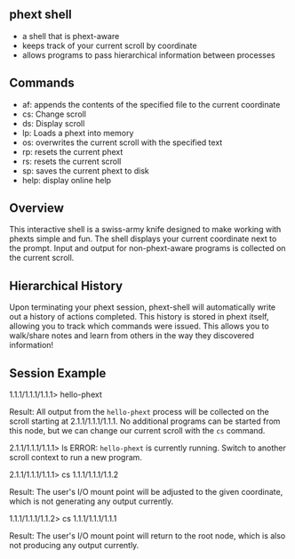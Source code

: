 phext shell
-----------
* a shell that is phext-aware
* keeps track of your current scroll by coordinate
* allows programs to pass hierarchical information between processes

Commands
--------
* af: appends the contents of the specified file to the current coordinate
* cs: Change scroll
* ds: Display scroll
* lp: Loads a phext into memory
* os: overwrites the current scroll with the specified text
* rp: resets the current phext
* rs: resets the current scroll
* sp: saves the current phext to disk
* help: display online help

Overview
--------
This interactive shell is a swiss-army knife designed to make working with phexts simple and fun. The shell displays your current coordinate next to the prompt. Input and output for non-phext-aware programs is collected on the current scroll.

Hierarchical History
--------------------
Upon terminating your phext session, phext-shell will automatically write out a history of actions completed. This history is stored in phext itself, allowing you to track which commands were issued. This allows you to walk/share notes and learn from others in the way they discovered information!

Session Example
---------------
1.1.1/1.1.1/1.1.1> hello-phext<LB>

Result: All output from the `hello-phext` process will be collected on the scroll starting at 2.1.1/1.1.1/1.1.1.
No additional programs can be started from this node, but we can change our current scroll with the `cs` command.

2.1.1/1.1.1/1.1.1> ls
ERROR: `hello-phext` is currently running. Switch to another scroll context to run a new program.

2.1.1/1.1.1/1.1.1> cs 1.1.1/1.1.1/1.1.2

Result: The user's I/O mount point will be adjusted to the given coordinate, which is not generating any output currently.

1.1.1/1.1.1/1.1.2> cs 1.1.1/1.1.1/1.1.1

Result: The user's I/O mount point will return to the root node, which is also not producing any output currently.